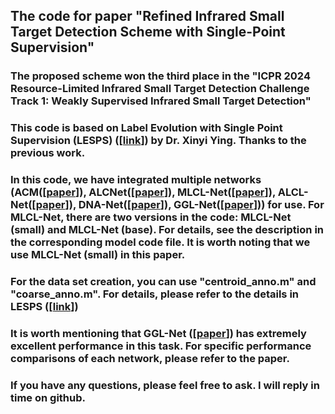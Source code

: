 ## The code for paper "Refined Infrared Small Target Detection Scheme with Single-Point Supervision"  

### **The proposed scheme won the third place in the "ICPR 2024 Resource-Limited Infrared Small Target Detection Challenge Track 1: Weakly Supervised Infrared Small Target Detection"**  

### This code is based on Label Evolution with Single Point Supervision (LESPS) ([[link](https://github.com/XinyiYing/LESPS?tab=readme-ov-file)]) by Dr. Xinyi Ying. Thanks to the previous work.

### In this code, we have integrated multiple networks (ACM([[paper](https://ieeexplore.ieee.org/document/9423171)]), ALCNet([[paper](https://ieeexplore.ieee.org/document/9314219)]), MLCL-Net([[paper](https://doi.org/10.1016/j.infrared.2022.104107)]), ALCL-Net([[paper](https://ieeexplore.ieee.org/document/9785618)]), DNA-Net([[paper](https://ieeexplore.ieee.org/document/9864119)]), GGL-Net([[paper](https://ieeexplore.ieee.org/abstract/document/10230271)])) for use. For MLCL-Net, there are two versions in the code: MLCL-Net (small) and MLCL-Net (base). For details, see the description in the corresponding model code file. It is worth noting that we use MLCL-Net (small) in this paper.

### For the data set creation, you can use "centroid_anno.m" and "coarse_anno.m". For details, please refer to the details in LESPS ([[link](https://github.com/XinyiYing/LESPS?tab=readme-ov-file)])

### It is worth mentioning that GGL-Net ([[paper](https://ieeexplore.ieee.org/abstract/document/10230271)]) has extremely excellent performance in this task. For specific performance comparisons of each network, please refer to the paper. 

### If you have any questions, please feel free to ask. I will reply in time on github.
